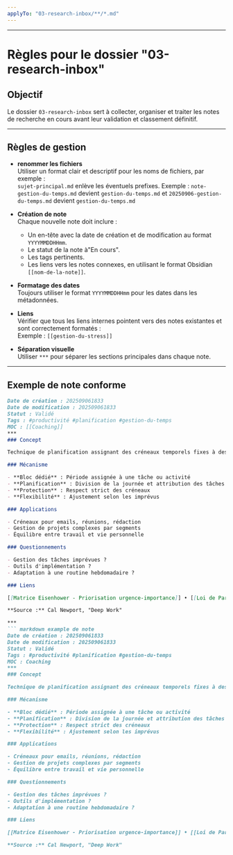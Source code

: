 ```yaml
---
applyTo: "03-research-inbox/**/*.md"
---
```


***
# Règles pour le dossier "03-research-inbox"

## Objectif

Le dossier `03-research-inbox` sert à collecter, organiser et traiter les notes de recherche en cours avant leur validation et classement définitif.

***

## Règles de gestion

- **renommer les fichiers**  
    Utiliser un format clair et descriptif pour les noms de fichiers, par exemple :  
    `sujet-principal.md`  enlève les éventuels prefixes.
    Exemple : 
    `note-gestion-du-temps.md` devient `gestion-du-temps.md`
    et `20250906-gestion-du-temps.md` devient `gestion-du-temps.md`

- **Création de note**  
    Chaque nouvelle note doit inclure :
    - Un en-tête avec la date de création et de modification au format `YYYYMMDDHHmm`.
    - Le statut de la note à"En cours".
    - Les tags pertinents.
    - Les liens vers les notes connexes, en utilisant le format Obsidian `[[nom-de-la-note]]`.

- **Formatage des dates**  
    Toujours utiliser le format `YYYYMMDDHHmm` pour les dates dans les métadonnées.

- **Liens**  
    Vérifier que tous les liens internes pointent vers des notes existantes et sont correctement formatés :  
    Exemple : `[[gestion-du-stress]]`

- **Séparation visuelle**  
    Utiliser `***` pour séparer les sections principales dans chaque note.

***

## Exemple de note conforme

``` markdown example de note
Date de création : 202509061833
Date de modification : 202509061833
Statut : Validé
Tags : #productivité #planification #gestion-du-temps  
MOC : [[Coaching]]
***
### Concept

Technique de planification assignant des créneaux temporels fixes à des activités précises, favorisant le focus mono-tâche.

### Mécanisme

- **Bloc dédié** : Période assignée à une tâche ou activité  
- **Planification** : Division de la journée et attribution des tâches  
- **Protection** : Respect strict des créneaux  
- **Flexibilité** : Ajustement selon les imprévus

### Applications

- Créneaux pour emails, réunions, rédaction  
- Gestion de projets complexes par segments  
- Équilibre entre travail et vie personnelle

### Questionnements

- Gestion des tâches imprévues ?  
- Outils d'implémentation ?  
- Adaptation à une routine hebdomadaire ?

### Liens

[[Matrice Eisenhower - Priorisation urgence-importance]] • [[Loi de Pareto - Principe 8020 en productivité]] • [[Méthode GTD - Système de gestion globale des tâches]] • [[Revue Hebdomadaire - Réflexion et planification cyclique]]

**Source :** Cal Newport, "Deep Work"

*** 
``` markdown example de note
Date de création : 202509061833
Date de modification : 202509061833
Statut : Validé
Tags : #productivité #planification #gestion-du-temps
MOC : Coaching
***
### Concept

Technique de planification assignant des créneaux temporels fixes à des activités précises, favorisant le focus mono-tâche.

### Mécanisme

- **Bloc dédié** : Période assignée à une tâche ou activité
- **Planification** : Division de la journée et attribution des tâches
- **Protection** : Respect strict des créneaux
- **Flexibilité** : Ajustement selon les imprévus

### Applications

- Créneaux pour emails, réunions, rédaction
- Gestion de projets complexes par segments
- Équilibre entre travail et vie personnelle

### Questionnements

- Gestion des tâches imprévues ?
- Outils d'implémentation ?
- Adaptation à une routine hebdomadaire ?

### Liens

[[Matrice Eisenhower - Priorisation urgence-importance]] • [[Loi de Pareto - Principe 8020 en productivité]] • [[Méthode GTD - Système de gestion globale des tâches]] • [[Revue Hebdomadaire - Réflexion et planification cyclique]]

**Source :** Cal Newport, "Deep Work"

```
